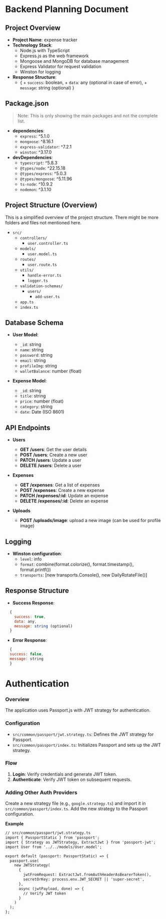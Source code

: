 # **Backend Planning Document**

## **Project Overview**

- **Project Name**: expense tracker
- **Technology Stack**:
  - Node.js with TypeScript
  - Express.js as the web framework
  - Mongoose and MongoDB for database management
  - Express Validator for request validation
  - Winston for logging
- **Response Structure**:
  - { + `success`: boolean, + `data`: any (optional in case of error), + `message`: string (optional)
    }

## **Package.json**

> Note: This is only showing the main packages and not the complete list.

- **dependencies**:
  - `express`: ^5.1.0
  - `mongoose`: ^8.16.1
  - `express-validator`: ^7.2.1
  - `winston`: ^3.17.0
- **devDependencies**:
  - `typescript`: ^5.8.3
  - `@types/node`: ^22.15.18
  - `@types/express`: ^5.0.3
  - `@types/mongoose`: ^5.11.96
  - `ts-node`: ^10.9.2
  - `nodemon`: ^3.1.10

## **Project Structure (Overview)**

This is a simplified overview of the project structure. There might be more folders and files not mentioned here.

- `src/`
  - `controllers/`
    - `user.controller.ts`
  - `models/`
    - `user.model.ts`
  - `routes/`
    - `user.route.ts`
  - `utils/`
    - `handle-error.ts`
    - `logger.ts`
  - `validation-schemas/`
    - `users/`
      - `add-user.ts`
  - `app.ts`
  - `index.ts`

## **Database Schema**

- **User Model**:

  - `_id`: string
  - `name`: string
  - `password`: string
  - `email`: string
  - `profileImg`: string
  - `walletBalance`: number (float)

- **Expense Model**:
  - `_id`: string
  - `title`: string
  - `price`: number (float)
  - `category`: string
  - `date`: Date (ISO 8601)

## **API Endpoints**

- **Users**

  - **GET /users**: Get the user details
  - **POST /users**: Create a new user
  - **PATCH /users**: Update a user
  - **DELETE /users**: Delete a user

- **Expenses**
  - **GET /expenses**: Get a list of expenses
  - **POST /expenses**: Create a new expense
  - **PATCH /expenses/:id**: Update an expense
  - **DELETE /expenses/:id**: Delete an expense

- **Uploads**
  - **POST /uploads/image**: upload a new image (can be used for profile image)

## **Logging**

- **Winston configuration**:
  - `level`: info
  - `format`: combine(format.colorize(), format.timestamp(), format.printf())
  - `transports`: [new transports.Console(), new DailyRotateFile()]

## **Response Structure**

- **Success Response**:

```js
  {
    success: true,
    data: any,
    message: string (optional)
  }
```

- **Error Response**:

```js
  {
  success: false,
  message: string
  }
```


**Authentication**
================

### Overview

The application uses Passport.js with JWT strategy for authentication.

### Configuration

* `src/common/passport/jwt.strategy.ts`: Defines the JWT strategy for Passport.
* `src/common/passport/index.ts`: Initializes Passport and sets up the JWT strategy.

### Flow

1. **Login**: Verify credentials and generate JWT token.
2. **Authenticate**: Verify JWT token on subsequent requests.

### Adding Other Auth Providers

Create a new strategy file (e.g., `google.strategy.ts`) and import it in `src/common/passport/index.ts`. Add the new strategy to the Passport configuration.

**Example**
```markdown
// src/common/passport/jwt.strategy.ts
import { PassportStatic } from 'passport';
import { Strategy as JWTStrategy, ExtractJwt } from 'passport-jwt';
import User from '../../models/User.model';

export default (passport: PassportStatic) => {
  passport.use(
    new JWTStrategy(
      {
        jwtFromRequest: ExtractJwt.fromAuthHeaderAsBearerToken(),
        secretOrKey: process.env.JWT_SECRET || 'super-secret',
      },
      async (jwtPayload, done) => {
        // Verify JWT token
      }
    )
  );
};
```

